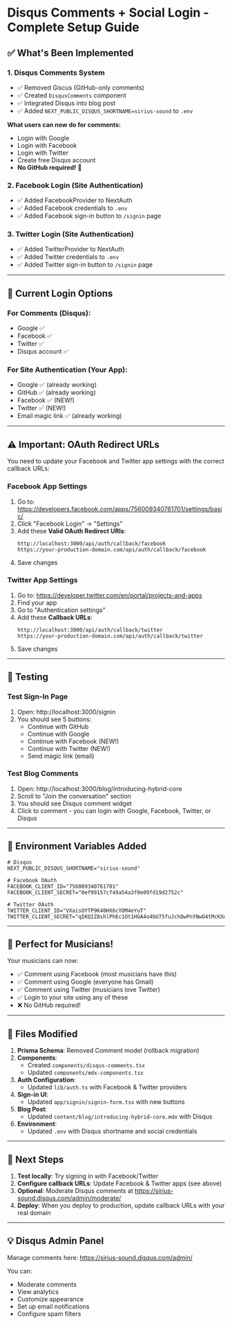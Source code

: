 # Disqus Comments + Social Login - Complete Setup Guide

## ✅ What's Been Implemented

### 1. Disqus Comments System
- ✅ Removed Giscus (GitHub-only comments)
- ✅ Created `DisqusComments` component
- ✅ Integrated Disqus into blog post
- ✅ Added `NEXT_PUBLIC_DISQUS_SHORTNAME=sirius-sound` to `.env`

**What users can now do for comments:**
- Login with Google
- Login with Facebook
- Login with Twitter
- Create free Disqus account
- **No GitHub required!** 🎉

### 2. Facebook Login (Site Authentication)
- ✅ Added FacebookProvider to NextAuth
- ✅ Added Facebook credentials to `.env`
- ✅ Added Facebook sign-in button to `/signin` page

### 3. Twitter Login (Site Authentication)
- ✅ Added TwitterProvider to NextAuth
- ✅ Added Twitter credentials to `.env`
- ✅ Added Twitter sign-in button to `/signin` page

---

## 🎯 Current Login Options

### For Comments (Disqus):
- Google ✅
- Facebook ✅
- Twitter ✅
- Disqus account ✅

### For Site Authentication (Your App):
- Google ✅ (already working)
- GitHub ✅ (already working)
- Facebook ✅ (NEW!)
- Twitter ✅ (NEW!)
- Email magic link ✅ (already working)

---

## ⚠️ Important: OAuth Redirect URLs

You need to update your Facebook and Twitter app settings with the correct callback URLs:

### Facebook App Settings

1. Go to: https://developers.facebook.com/apps/756009340761701/settings/basic/
2. Click "Facebook Login" → "Settings"
3. Add these **Valid OAuth Redirect URIs**:
   ```
   http://localhost:3000/api/auth/callback/facebook
   https://your-production-domain.com/api/auth/callback/facebook
   ```
4. Save changes

### Twitter App Settings

1. Go to: https://developer.twitter.com/en/portal/projects-and-apps
2. Find your app
3. Go to "Authentication settings"
4. Add these **Callback URLs**:
   ```
   http://localhost:3000/api/auth/callback/twitter
   https://your-production-domain.com/api/auth/callback/twitter
   ```
5. Save changes

---

## 🧪 Testing

### Test Sign-In Page
1. Open: http://localhost:3000/signin
2. You should see 5 buttons:
   - Continue with GitHub
   - Continue with Google
   - Continue with Facebook (NEW!)
   - Continue with Twitter (NEW!)
   - Send magic link (email)

### Test Blog Comments
1. Open: http://localhost:3000/blog/introducing-hybrid-core
2. Scroll to "Join the conversation" section
3. You should see Disqus comment widget
4. Click to comment - you can login with Google, Facebook, Twitter, or Disqus

---

## 📝 Environment Variables Added

```env
# Disqus
NEXT_PUBLIC_DISQUS_SHORTNAME="sirius-sound"

# Facebook OAuth
FACEBOOK_CLIENT_ID="756009340761701"
FACEBOOK_CLIENT_SECRET="0ef99157cf49a54a3f0e09fd19d2752c"

# Twitter OAuth
TWITTER_CLIENT_ID="VXaisOYTP9K40HX6cYOM4eYuT"
TWITTER_CLIENT_SECRET="qIKQIZ8shlPhEc1Ot1HGA4o4bU75fuJchOwPnYNwO4tMcKXdwU"
```

---

## 🎸 Perfect for Musicians!

Your musicians can now:
- ✅ Comment using Facebook (most musicians have this)
- ✅ Comment using Google (everyone has Gmail)
- ✅ Comment using Twitter (musicians love Twitter)
- ✅ Login to your site using any of these
- ❌ No GitHub required!

---

## 🔧 Files Modified

1. **Prisma Schema**: Removed Comment model (rollback migration)
2. **Components**:
   - Created `components/disqus-comments.tsx`
   - Updated `components/mdx-components.tsx`
3. **Auth Configuration**:
   - Updated `lib/auth.ts` with Facebook & Twitter providers
4. **Sign-in UI**:
   - Updated `app/signin/signin-form.tsx` with new buttons
5. **Blog Post**:
   - Updated `content/blog/introducing-hybrid-core.mdx` with Disqus
6. **Environment**:
   - Updated `.env` with Disqus shortname and social credentials

---

## 🚀 Next Steps

1. **Test locally**: Try signing in with Facebook/Twitter
2. **Configure callback URLs**: Update Facebook & Twitter apps (see above)
3. **Optional**: Moderate Disqus comments at https://sirius-sound.disqus.com/admin/moderate/
4. **Deploy**: When you deploy to production, update callback URLs with your real domain

---

## 💡 Disqus Admin Panel

Manage comments here: https://sirius-sound.disqus.com/admin/

You can:
- Moderate comments
- View analytics
- Customize appearance
- Set up email notifications
- Configure spam filters
